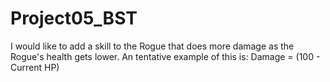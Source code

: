 # Project05_BST
I would like to add a skill to the Rogue that does more damage as the Rogue's health gets lower. An tentative example of this is:
Damage = (100 - Current HP)